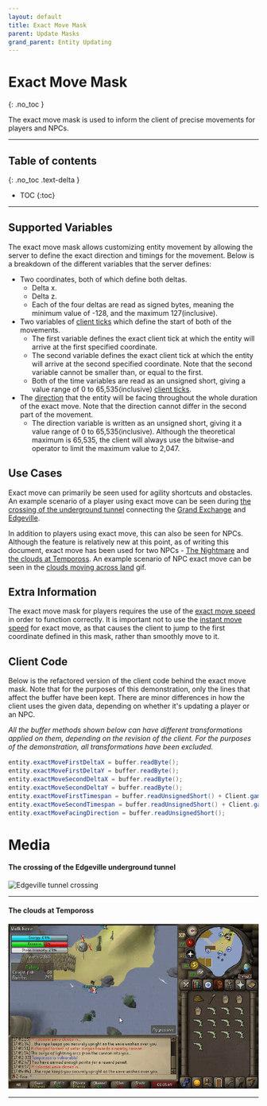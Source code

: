 ```yaml
---
layout: default
title: Exact Move Mask
parent: Update Masks
grand_parent: Entity Updating
---
```


# Exact Move Mask
{: .no_toc }

The exact move mask is used to inform the client of precise movements for players and NPCs.

---

## Table of contents
{: .no_toc .text-delta }

- TOC
{:toc}

---

## Supported Variables

The exact move mask allows customizing entity movement by allowing the server to define the exact direction
and timings for the movement.
Below is a breakdown of the different variables that the server defines:
- Two coordinates, both of which define both deltas.
  - Delta x.
  - Delta z.
  - Each of the four deltas are read as signed bytes, meaning the minimum value of -128, and the maximum 127(inclusive).
- Two variables of [client ticks](../variables/client-tick.md#client-tick) which define the start of both of the movements.
  - The first variable defines the exact client tick at which the entity will arrive at the first specified coordinate.
  - The second variable defines the exact client tick at which the entity will arrive at the second specified coordinate.
  Note that the second variable cannot be smaller than, or equal to the first.
  - Both of the time variables are read as an unsigned short, giving a value range of 0 to 65,535(inclusive) [client ticks](../variables/client-tick.md#client-tick).
- The [direction](../variables/entity-direction.md#entity-direction) that the entity will be facing throughout the whole duration of the exact move. Note that the direction cannot differ
in the second part of the movement.
  - The direction variable is written as an unsigned short, giving it a value range of 0 to 65,535(inclusive).
  Although the theoretical maximum is 65,535, the client will always use the bitwise-and operator to limit the maximum value
  to 2,047.

## Use Cases

Exact move can primarily be seen used for agility shortcuts and obstacles.
An example scenario of a player using exact move can be seen during
[the crossing of the underground tunnel](#the-crossing-of-the-edgeville-underground-tunnel)
connecting the [Grand Exchange](https://oldschool.runescape.wiki/w/Grand_Exchange) and [Edgeville](https://oldschool.runescape.wiki/w/Edgeville).

In addition to players using exact move, this can also be seen for NPCs. Although the feature is relatively new
at this point, as of writing this document, exact move has been used for two NPCs - [The Nightmare](https://oldschool.runescape.wiki/w/The_Nightmare)
and [the clouds at Tempoross](https://oldschool.runescape.wiki/w/Tempoross).
An example scenario of NPC exact move can be seen in the [clouds moving across land](#the-clouds-at-tempoross) gif.

## Extra Information

The exact move mask for players requires the use of the [exact move speed](move-speed-mask.md#move-speed-types) in order to function
correctly. It is important not to use the [instant move speed](move-speed-mask.md#move-speed-types) for exact move,
as that causes the client to jump to the first coordinate defined in this mask, rather than smoothly move to it.

## Client Code

Below is the refactored version of the client code behind the exact move mask.
Note that for the purposes of this demonstration, only the lines that affect the buffer have been kept.
There are minor differences in how the client uses the given data, depending on whether it's updating a
player or an NPC.

*All the buffer methods shown below can have different transformations applied on them, depending on the
revision of the client. For the purposes of the demonstration, all transformations have been excluded.*

```java
entity.exactMoveFirstDeltaX = buffer.readByte();
entity.exactMoveFirstDeltaY = buffer.readByte();
entity.exactMoveSecondDeltaX = buffer.readByte();
entity.exactMoveSecondDeltaY = buffer.readByte();
entity.exactMoveFirstTimespan = buffer.readUnsignedShort() + Client.gameCycle;
entity.exactMoveSecondTimespan = buffer.readUnsignedShort() + Client.gameCycle;
entity.exactMoveFacingDirection = buffer.readUnsignedShort();
```

# Media

#### The crossing of the Edgeville underground tunnel

![Edgeville tunnel crossing](../../assets/media/exact-move/edgeville-tunnel-exactmove.gif)

---

#### The clouds at Tempoross

![Tempoross clouds](../../assets/media/exact-move/tempoross-exactmove.gif)

---
